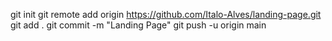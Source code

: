 git init
git remote add origin https://github.com/Italo-Alves/landing-page.git
git add .
git commit -m "Landing Page"
git push -u origin main

